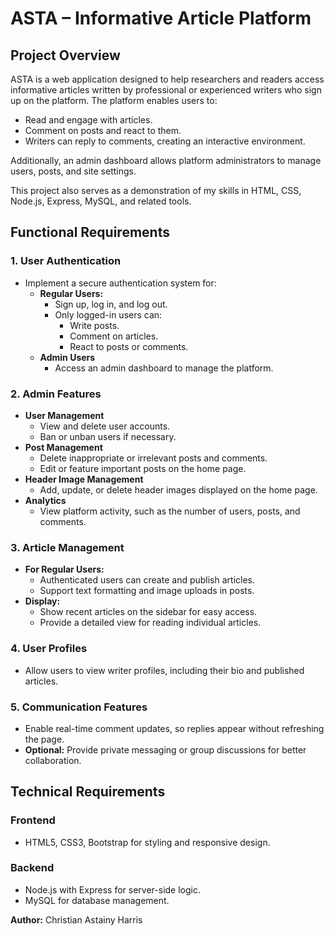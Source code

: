 # ASTA – Informative Article Platform

## Project Overview
ASTA is a web application designed to help researchers and readers access informative articles written by professional or experienced writers who sign up on the platform. The platform enables users to:

- Read and engage with articles.
- Comment on posts and react to them.
- Writers can reply to comments, creating an interactive environment.

Additionally, an admin dashboard allows platform administrators to manage users, posts, and site settings.

This project also serves as a demonstration of my skills in HTML, CSS, Node.js, Express, MySQL, and related tools.

## Functional Requirements

### 1. User Authentication
- Implement a secure authentication system for:
  - **Regular Users:**
    - Sign up, log in, and log out.
    - Only logged-in users can:
      - Write posts.
      - Comment on articles.
      - React to posts or comments.
  - **Admin Users**
    - Access an admin dashboard to manage the platform.

### 2. Admin Features
- **User Management**
  - View and delete user accounts.
  - Ban or unban users if necessary.
- **Post Management**
  - Delete inappropriate or irrelevant posts and comments.
  - Edit or feature important posts on the home page.
- **Header Image Management**
  - Add, update, or delete header images displayed on the home page.
- **Analytics**
  - View platform activity, such as the number of users, posts, and comments.

### 3. Article Management
- **For Regular Users:**
  - Authenticated users can create and publish articles.
  - Support text formatting and image uploads in posts.
- **Display:**
  - Show recent articles on the sidebar for easy access.
  - Provide a detailed view for reading individual articles.

### 4. User Profiles
- Allow users to view writer profiles, including their bio and published articles.

### 5. Communication Features
- Enable real-time comment updates, so replies appear without refreshing the page.
- **Optional:** Provide private messaging or group discussions for better collaboration.

## Technical Requirements

### Frontend
- HTML5, CSS3, Bootstrap for styling and responsive design.

### Backend
- Node.js with Express for server-side logic.
- MySQL for database management.


**Author:** Christian Astainy Harris

